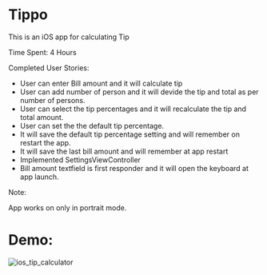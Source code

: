 # Tippo
This is an iOS app for calculating Tip

Time Spent: 4 Hours

Completed User Stories:

- User can enter Bill amount and it will calculate tip
- User can add number of person and it will devide the tip and total as per number of persons.
- User can select the tip percentages and it will recalculate the tip and total amount.
- User can set the the default tip percentage.
- It will save the default tip percentage setting and will remember on restart the app.
- It will save the last bill amount and will remember at app restart
- Implemented SettingsViewController
- Bill amount textfield is first responder and it will open the keyboard at app launch.

Note: 

App works on only in portrait mode.

# Demo:

![ios_tip_calculator](https://user-images.githubusercontent.com/2319181/29254303-7ea899a2-8047-11e7-9aa5-bfb32a2b5994.gif)

